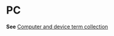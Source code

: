 # PC

**See** [Computer and device term collection](~/a-z-word-list-term-collections/term-collections/computer-device-terms.md)
